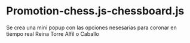 # Promotion-chess.js-chessboard.js
Se crea una mini popup con las opciones nesesarias para coronar en tiempo real Reina Torre Alfil o Caballo
